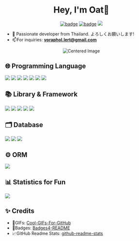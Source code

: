 <h1 align="center">Hey, I'm Oat👋</h1>

<p align="center">
  <a href="https://discordapp.com/users/442284470138175489"><img src="https://img.shields.io/badge/Discord-5865F2?style=for-the-badge&logo=discord&logoColor=white" alt="badge"></a>
  <a href="mailto:voraphol12345@gmail.com"><img src="https://img.shields.io/badge/Gmail-D14836?style=for-the-badge&logo=gmail&logoColor=white" alt="badge"></a>
  <a href="https://linkedin.com/in/voraphol" target="blank"><img src="https://img.shields.io/badge/LinkedIn-0077B5?style=for-the-badge&logo=linkedin&logoColor=white"></a>
</p>

- 🔭 Passionate developer from Thailand. よろしくお願いします!
- 📫For inquiries: **voraphol.lert@gmail.com**

<div align="center">
	<img src="https://user-images.githubusercontent.com/74038190/225813708-98b745f2-7d22-48cf-9150-083f1b00d6c9.gif" alt="Centered Image"/>
</div>

## 🌐 Programming Language
<p align="left">
  <img src="https://img.shields.io/badge/java-%23ED8B00.svg?style=for-the-badge&logo=openjdk&logoColor=white"/>
  <img src="https://img.shields.io/badge/Python-FFD43B?style=for-the-badge&logo=python&logoColor=blue"/>
  <img src="https://img.shields.io/badge/TypeScript-007ACC?style=for-the-badge&logo=typescript&logoColor=white"/>
  <img src="https://img.shields.io/badge/HTML5-E34F26?style=for-the-badge&logo=html5&logoColor=white" />
  <img src="https://img.shields.io/badge/CSS3-1572B6?style=for-the-badge&logo=css3&logoColor=white" />
  <img src="https://img.shields.io/badge/JavaScript-323330?style=for-the-badge&logo=javascript&logoColor=F7DF1E" />
  <img src="https://img.shields.io/badge/Go-00ADD8?style=for-the-badge&logo=go&logoColor=white" />

</p>

## 📚 Library & Framework
<p align="left">
  <img src="https://img.shields.io/badge/React-20232A?style=for-the-badge&logo=react&logoColor=61DAFB"/>
  <img src="https://img.shields.io/badge/next%20js-000000?style=for-the-badge&logo=nextdotjs&logoColor=white"/>
  <img src="https://img.shields.io/badge/Node%20js-339933?style=for-the-badge&logo=nodedotjs&logoColor=white"/>
  <img src="https://img.shields.io/badge/Express%20js-000000?style=for-the-badge&logo=express&logoColor=white"/>
  <img src="https://img.shields.io/badge/Tailwind_CSS-38B2AC?style=for-the-badge&logo=tailwind-css&logoColor=white" />
</p>

## 🗂️ Database
<p align="left">
  <img src="https://img.shields.io/badge/MongoDB-4EA94B?style=for-the-badge&logo=mongodb&logoColor=white"/>
  <img src="https://img.shields.io/badge/MySQL-005C84?style=for-the-badge&logo=mysql&logoColor=white"/>
<img src="https://img.shields.io/badge/PostgreSQL-316192?style=for-the-badge&logo=postgresql&logoColor=white"/>
</p>

## ⚙️ ORM
<p align="left">
  <img src="https://img.shields.io/badge/Prisma-3982CE?style=for-the-badge&logo=Prisma&logoColor=white"/>
</p>

## 📊 Statistics for Fun
<img align="center" src="https://github-readme-streak-stats.herokuapp.com/?user=oatkup1a&theme=dark](https://github-readme-streak-stats.herokuapp.com/?user=oatkup1a&theme=dark" />

## ✨ Credits
- 💫GIFs: [Cool-GIFs-For-GitHub](https://github.com/Anmol-Baranwal/Cool-GIFs-For-GitHub)
- 🪪Badges: [Badges4-README](https://github.com/alexandresanlim/Badges4-README.md-Profile)
- 📈GitHub Readme Stats: [github-readme-stats](https://github.com/anuraghazra/github-readme-stats?tab=readme-ov-file)

